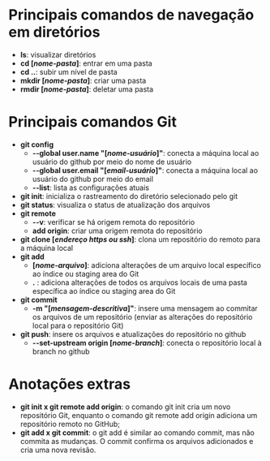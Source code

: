 # Principais comandos de navegação em diretórios
- **ls**: visualizar diretórios
- **cd [*nome-pasta*]**: entrar em uma pasta
- **cd ..**: subir um nível de pasta
- **mkdir [*nome-pasta*]**: criar uma pasta
- **rmdir [*nome-pasta*]**: deletar uma pasta

# Principais comandos Git
- **git config** 
    - **--global user.name "[*nome-usuário*]"**: conecta a máquina local ao usuário do github por meio do nome de usuário
    - **--global user.email "[*email-usuário*]"**: conecta a máquina local ao usuário do github por meio do email
    - **--list**: lista as configurações atuais
- **git init**: inicializa o rastreamento do diretório selecionado pelo git
- **git status**: visualiza o status de atualização dos arquivos
- **git remote** 
    - **--v**: verificar se há origem remota do repositório
    - **add origin**: criar uma origem remota do repositório
- **git clone [*endereço https ou ssh*]**: clona um repositório do remoto para a máquina local
- **git add**
    - **[*nome-arquivo*]**: adiciona alterações de um arquivo local específico ao índice ou staging area do Git
    - **.** : adiciona alterações de todos os arquivos locais de uma pasta específica ao índice ou staging area do Git
- **git commit**
    - **-m "[*mensagem-descritiva*]"**: insere uma mensagem ao commitar os arquivos de um repositório (enviar as alterações do repositório local para o repositório Git)
- **git push**: insere os arquivos e atualizações do repositório no github
    - **--set-upstream origin [*nome-branch*]**: conecta o repositório local à branch no github 

# Anotações extras
- **git init x git remote add origin**: o comando git init cria um novo repositório Git, enquanto o comando git remote add origin adiciona um repositório remoto no GitHub;
- **git add x git commit**: o git add é similar ao comando commit, mas não commita as mudanças. O commit confirma os arquivos adicionados e cria uma nova revisão. 
